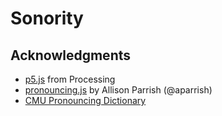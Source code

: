 # Sonority

## Acknowledgments

-  [p5.js](https://p5js.org/) from Processing
-  [pronouncing.js](https://github.com/aparrish/pronouncingjs) by Allison Parrish (@aparrish)
-  [CMU Pronouncing Dictionary](http://www.speech.cs.cmu.edu/cgi-bin/cmudict?in=C+M+U+dictionary&stress=-s)
